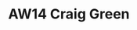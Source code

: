 ---
title: AW14 Craig Green
images:
- "/uploads/craig-green/aw14/helen-lawrence-craig-green-aw14-01.jpg"
- "/uploads/craig-green/aw14/helen-lawrence-craig-green-aw14-02.jpg"
layout: collection
---
